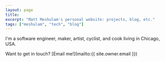 ```yaml
---
layout: page
title: 
excerpt: "Matt Meshulam's personal website: projects, blog, etc."
tags: ["meshulam", "tech", "blog"]
---
```


I'm a software engineer, maker, artist, cyclist, and cook living in Chicago, USA.

Want to get in touch? [Email me!](mailto:{{ site.owner.email }})
